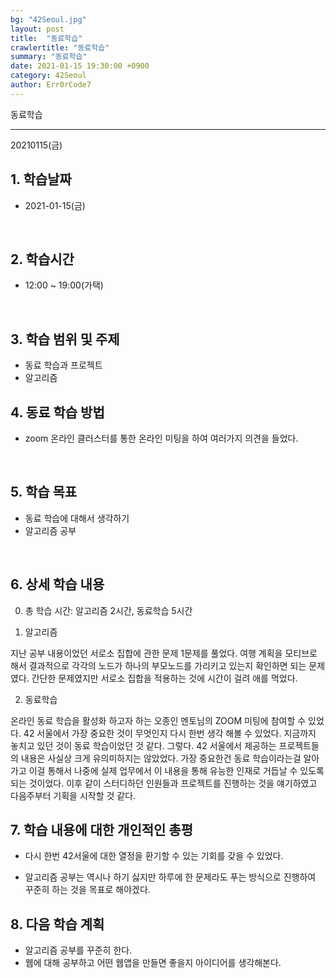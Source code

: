 ```yaml
---
bg: "42Seoul.jpg"
layout: post
title:  "동료학습"
crawlertitle: "동료학습"
summary: "동료학습"
date: 2021-01-15 19:30:00 +0900
category: 42Seoul
author: Err0rCode7
---
```


동료학습

---

20210115(금)

## 1. 학습날짜

- 2021-01-15(금)
<br>

## 2. 학습시간

- 12:00 ~ 19:00(가택)
<br>

## 3. 학습 범위 및 주제

- 동료 학습과 프로젝트
- 알고리즘

## 4. 동료 학습 방법

- zoom 온라인 클러스터를 통한 온라인 미팅을 하여 여러가지 의견을 들었다.
<br>

## 5. 학습 목표

- 동료 학습에 대해서 생각하기
- 알고리즘 공부

<br>

## 6. 상세 학습 내용

0. 총 학습 시간: 알고리즘 2시간, 동료학습 5시간

1. 알고리즘

지난 공부 내용이었던 서로소 집합에 관한 문제 1문제를 풀었다. 여행 계획을 모티브로 해서 결과적으로 각각의 노드가 하나의 부모노드를 가리키고 있는지 확인하면 되는 문제였다. 간단한 문제였지만 서로소 집합을 적용하는 것에 시간이 걸려 애를 먹었다.

2. 동료학습

온라인 동료 학습을 활성화 하고자 하는 오종인 멘토님의 ZOOM 미팅에 참여할 수 있었다. 42 서울에서 가장 중요한 것이 무엇인지 다시 한번 생각 해볼 수 있었다. 지금까지 놓치고 있던 것이 동료 학습이었던 것 같다. 그렇다. 42 서울에서 제공하는 프로젝트들의 내용은 사실상 크게 유의미하지는 않았었다. 가장 중요한건 동료 학습이라는걸 알아가고 이걸 통해서 나중에 실제 업무에서 이 내용을 통해 유능한 인재로 거듭날 수 있도록 되는 것이었다. 이후 같이 스터디하던 인원들과 프로젝트를 진행하는 것을 얘기하였고 다음주부터 기획을 시작할 것 같다.

## 7. 학습 내용에 대한 개인적인 총평

- 다시 한번 42서울에 대한 열정을 환기할 수 있는 기회를 갖을 수 있었다.

- 알고리즘 공부는 역시나 하기 싫지만 하루에 한 문제라도 푸는 방식으로 진행하여 꾸준히 하는 것을 목표로 해야겠다.

## 8. 다음 학습 계획

- 알고리즘 공부를 꾸준히 한다.
- 웹에 대해 공부하고 어떤 웹앱을 만들면 좋을지 아이디어를 생각해본다.

